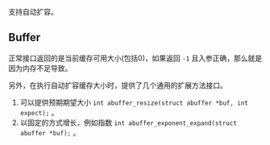 
支持自动扩容。

## Buffer

正常接口返回的是当前缓存可用大小(包括0)，如果返回 `-1` 且入参正确，那么就是因为内存不足导致。

另外，在执行自动扩容缓存大小时，提供了几个通用的扩展方法接口。

1. 可以提供预期期望大小 `int abuffer_resize(struct abuffer *buf, int expect);` 。
2. 以固定的方式增长，例如指数 `int abuffer_exponent_expand(struct abuffer *buf);` 。


